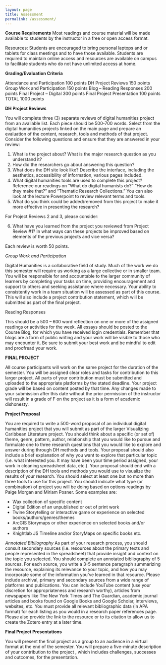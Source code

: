 ```yaml
---
layout: page
title: Assessment
permalink: /assessment/
---
```


__Course Requirements__
Most readings and course material will be made available to students by the instructor in a free or open access format.

Resources: Students are encouraged to bring personal laptops and or tablets for class meetings and to have those available. Students are required to maintain online access and resources are available on campus to facilitate students who do not have unlimited access at home.

__Grading/Evaluation Criteria__

Attendance and Participation	100 points
DH Project Reviews	150 points
Group Work and Participation	150 points
Blog – Reading Responses	200 points
Final Project – Digital	300 points
Final Project Presentation	100 points
 TOTAL	1000 points

__DH Project Reviews__

You will complete three (3) separate reviews of digital humanities project from an available list. Each piece should be 500-700 words. Select from the digital humanities projects linked on the main page and prepare an evaluation of the content, research, tools and methods of that project. Consider the following questions and ensure that they are answered in your review:

1. What is the project about? What is the major research question as you understand it?
2. How did the researchers go about answering this question?
3. What does the DH site look like? Describe the interface, including the aesthetics, accessibility of information, various pages included.
4. What digital humanities tools are used to complete this project? Reference our readings on “What do digital humanists do?” “How do they make that?” and “Thematic Research Collections.” You can also look at the lecture Powerpoint to review relevant terms and tools.
5. What do you think could be added/removed from this project to make it more effective in presenting the research?

For Project Reviews 2 and 3, please consider:

6. What have you learned from the project you reviewed from Project Review #1?  In what ways can these projects be improved based on elements of the previous projects and vice versa?

Each review is worth 50 points.

_Group Work and Participation_

Digital Humanities is a collaborative field of study. Much of the work we do this semester will require us working as a large collective or in smaller team. You will be responsible for and accountable to the larger community of learners by completing your tasks on time, providing encouragement and support to others and seeking assistance where necessary. Your ability to consistently work in a team situation will be assessed as part of this course. This will also include a project contribution statement, which will be submitted as part of the final project.

Reading Responses

This should be a 500 – 600 word reflection on one or more of the assigned readings or activities for the week.  All essays should be posted to the Course Blog, for which you have received login credentials. Remember that blogs are a form of public writing and your work will be visible to those who may encounter it. Be sure to submit your best work and be mindful to edit and proofread your work.

__FINAL PROJECT__

All course participants will work on the same project for the duration of the semester. You will be assigned clear roles and tasks for contribution to this larger project. All parts of your contribution must be submitted and uploaded to the appropriate platforms by the stated deadline. Your project grade will be based on content posted by that time. Any changes made to your submission after this date without the prior permission of the instructor will result in a grade of F on the project as it is a form of academic dishonesty.

__Project Proposal__

You are required to write a 500-word proposal of an individual digital humanities project that you will submit as part of the larger Visualizing Caribbean Literature project. You should think about a specific  (or set of) theme, genre, pattern, author, relationship that you would like to pursue and formulate one to three research questions that you would like to explore and answer during through DH  methods and tools. Your proposal should also include a brief explanation of why you want to explore that particular topic (i.e. what interested you. It may have been your time period assigned, your work in cleaning spreadsheet data, etc.). Your proposal should end with a description of the DH tools and methods you would use to visualize the results of your research. You should select at least one but no more than three tools to use for this project. You should indicate what type (or combination) of project you will be doing based on options readings by Paige Morgan and Miriam Posner. Some examples are:
- Wax collection of specific content
- Digital Edition of an unpublished or out of print work
- Twine Storytelling or interactive game or experience on selected books/authors/genres/themes
- ArcGIS Storymaps or other experience on selected books and/or authors
- Knightlab JS Timeline and/or StoryMaps on specific books etc.

_Annotated Bibliography_
As part of your research process, you should consult secondary sources (i.e. resources about the primary texts and people represented in the spreadsheet) that provide insight and context on the topic you selected. You should complete an annotated bibliography of 5 sources. For each source, you write a 3-5 sentence paragraph summarizing the resource, explaining its relevance to your topic, and how you may incorporate some of the information you’ve learned in that resource. Please include archival, primary and secondary sources from a wide range of platforms and publications. You can include YouTube content (use your discretion for appropriateness and research worthy), articles from newspapers like The New York Times and The Guardian, academic journal articles and books found on Google Books and Google Scholar, interviews, websites, etc. You must provide all relevant bibliographic data (in APA format) for each listing as you would in a research paper references page. Please also provide the link to the resource or to its citation to allow us to create the Zotero entry at a later time.

__Final Project Presentations__

You will present the final project as a group to an audience in a virtual format at the end of the semester. You will prepare a five-minute description of your contribution to the project , which includes challenges, successes and outcomes, for the presentation.
